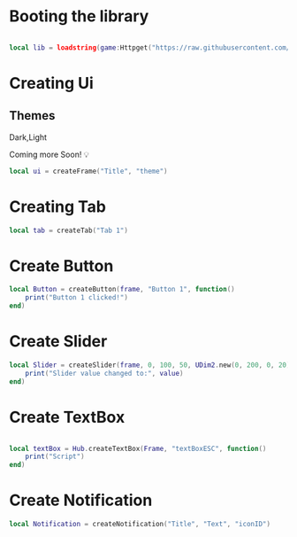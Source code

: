 # Booting the library
```lua

local lib = loadstring(game:Httpget("https://raw.githubusercontent.com/Exploiter555/Scripts/main/XB.lua"))()
```

# Creating Ui
## Themes
Dark,Light

Coming more Soon! 💡
```lua
local ui = createFrame("Title", "theme")
```


# Creating Tab
```lua
local tab = createTab("Tab 1")
```

# Create Button
```lua
local Button = createButton(frame, "Button 1", function()
    print("Button 1 clicked!")
end)
```

# Create Slider
```lua
local Slider = createSlider(frame, 0, 100, 50, UDim2.new(0, 200, 0, 20), function(value)
    print("Slider value changed to:", value)
end)
```

# Create TextBox
```lua

local textBox = Hub.createTextBox(Frame, "textBoxESC", function()
    print("Script")
end)
```

# Create Notification
```lua
local Notification = createNotification("Title", "Text", "iconID")
```